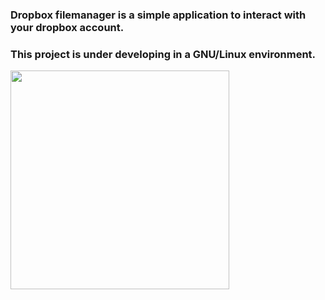 ### Dropbox filemanager is a simple application to interact with your dropbox account.

### This project is under developing in a GNU/Linux environment.


[<img src="https://gitlab.com/dslackw/images/raw/master/dropbox/screenshot.png"  width="350">](https://gitlab.com/dslackw/dropbox-filemanager)


